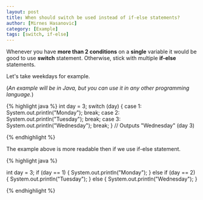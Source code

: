 ```yaml
---
layout: post
title: When should switch be used instead of if-else statements?
author: [Mirnes Hasanovic]
category: [Example]
tags: [switch, if-else]
---
```


Whenever you have **more than 2 conditions** on a **single** variable it would be good to use **switch** statement. 
Otherwise, stick with multiple **if-else** statements.

Let's take weekdays for example. 

(*An example will be in Java, but you can use it in any other programming language.*)

{% highlight java %}
int day = 3;
switch (day) {
  case 1:
    System.out.println("Monday");
    break;
  case 2:
    System.out.println("Tuesday");
    break;
  case 3:
    System.out.println("Wednesday");
    break;
}
// Outputs "Wednesday" (day 3)

{% endhighlight %}

The example above is more readable then if we use if-else statement.

{% highlight java %}

int day = 3;
if (day == 1) {
    System.out.println("Monday");
} else if (day == 2) {
    System.out.println("Tuesday");
} else {
    System.out.println("Wednesday");
}

{% endhighlight %}